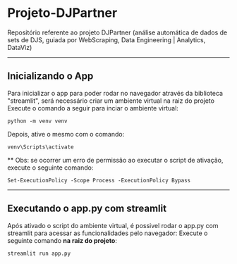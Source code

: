 # Projeto-DJPartner
Repositório referente ao projeto DJPartner (análise automática de dados de sets de DJS, guiada por WebScraping, Data Engineering | Analytics, DataViz)

----
## Inicializando o App
Para inicializar o app para poder rodar no navegador através da biblioteca "streamlit", será necessário criar um ambiente virtual na raiz do projeto
Execute o comando a seguir para inciar o ambiente virtual:
```
python -m venv venv
```
Depois, ative o mesmo com o comando:
```
venv\Scripts\activate
```

** Obs: se ocorrer um erro de permissão ao executar o script de ativação, execute o seguinte comando:
```
Set-ExecutionPolicy -Scope Process -ExecutionPolicy Bypass
```
---
## Executando o app.py com streamlit
Após ativado o script do ambiente virtual, é possivel rodar o app.py com streamlit para acessar as funcionalidades pelo navegador:
Execute o seguinte comando **na raiz do projeto**:
```
streamlit run app.py
```
